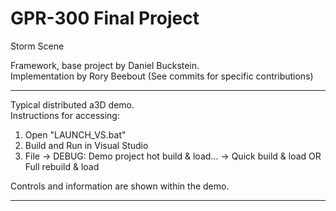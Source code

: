 # GPR-300 Final Project
Storm Scene

Framework, base project by Daniel Buckstein.  
Implementation by Rory Beebout
(See commits for specific contributions)

---

Typical distributed a3D demo.  
Instructions for accessing:  
1. Open "LAUNCH_VS.bat"  
2. Build and Run in Visual Studio  
3. File -> DEBUG: Demo project hot build & load... -> Quick build & load OR Full rebuild & load  

Controls and information are shown within the demo.

---
